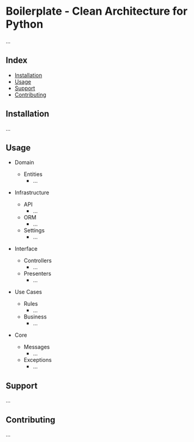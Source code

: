 # Boilerplate - Clean Architecture for Python

 ...

## Index

- [Installation](#installation)
- [Usage](#usage)
- [Support](#support)
- [Contributing](#contributing)

## Installation

 ...

## Usage

- Domain
  - Entities
    - ...
    
- Infrastructure
  - API
    - ...
  - ORM
    - ...
  - Settings
    - ...
    
- Interface
  - Controllers
    - ...
  - Presenters
    - ...
    
- Use Cases
  - Rules
    - ...
  - Business
    - ...
    
- Core
  - Messages
    - ...
  - Exceptions
    - ...

## Support

 ...

## Contributing

 ...
